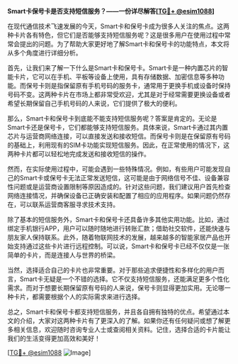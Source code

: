 **Smart卡保号卡是否支持短信服务？——一份详尽解答[[TG💪+ @esim1088](https://t.me/s/esim1088)]**

在现代通信技术飞速发展的今天，Smart卡和保号卡成为很多人关注的焦点。这两种卡片各有特色，但它们是否能够支持短信服务呢？这是很多用户在使用过程中常常会提出的问题。为了帮助大家更好地了解Smart卡和保号卡的功能特点，本文将从多个角度进行详细分析。

首先，让我们来了解一下什么是Smart卡和保号卡。Smart卡是一种内置芯片的智能卡片，它可以在手机、平板等设备上使用，具有存储数据、加密信息等多种功能。而保号卡则是指保留原有手机号码的服务卡，通常用于更换手机或设备时保持号码不变。这两种卡片在市场上都非常受欢迎，尤其是对于经常需要更换设备或者希望长期保留自己手机号码的人来说，它们提供了极大的便利。

那么，Smart卡和保号卡到底能不能支持短信服务呢？答案是肯定的。无论是Smart卡还是保号卡，它们都能够支持短信服务。具体来说，Smart卡通过其内置芯片与运营商网络连接，可以直接发送和接收短信。而保号卡则是在保留原有号码的基础上，利用现有的SIM卡功能实现短信服务。因此，在正常使用的情况下，这两种卡片都可以轻松地完成发送和接收短信的操作。

然而，在实际使用过程中，可能会遇到一些特殊情况。例如，有些用户可能发现自己的Smart卡或保号卡无法正常发送短信，这可能是由于网络信号不佳、设备兼容性问题或是运营商设置限制等原因造成的。针对这些问题，我们建议用户首先检查网络连接情况，并确保设备已正确安装和配置了相应的应用程序。如果问题仍然存在，可以联系运营商客服寻求技术支持。

除了基本的短信服务外，Smart卡和保号卡还具备许多其他实用功能。比如，通过绑定手机银行APP，用户可以随时随地进行转账汇款；借助社交软件，还能快速与朋友家人保持联系。此外，随着物联网技术的发展，越来越多的智能家居产品也开始支持通过这些卡片进行远程控制。可以说，Smart卡和保号卡已经不仅仅是一张简单的卡片，而是连接人与世界的桥梁。

当然，选择适合自己的卡片也非常重要。对于那些追求便捷性和多样化的用户而言，Smart卡无疑是一个不错的选择。它不仅支持短信服务，还能满足更多个性化需求。而对于想要长期保留原有号码的人来说，保号卡则显得更加实用。无论哪一种卡片，都需要根据个人的实际需求来进行选择。

总之，Smart卡和保号卡都支持短信服务，并且各自拥有独特的优点。希望通过本文的介绍，大家对这两种卡片有了更深入的了解。如果你还有任何疑问或想了解更多相关信息，欢迎随时咨询专业人士或查阅相关资料。记住，选择合适的卡片能让我们的生活变得更加高效和美好！

[[TG💪+ @esim1088](https://t.me/s/esim1088) ![Image](https://i.postimg.cc/4NQfJmqS/Snipaste-2025-05-13-00-14-12.png)]